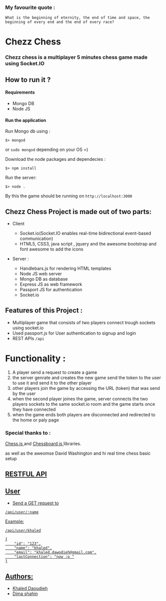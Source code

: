 ### My favourite quote :

`` What is the beginning of eternity, the end of time and space, the beginning of every end and the end of every race?  ``

# Chezz Chess

### Chezz chess is a multiplayer 5 minutes  chess game made using Socket.IO

## How to run it ?

#### Requirements

* Mongo DB
* Node JS

#### Run the application

Run Mongo db using :

```
$> mongod
```

or `sudo mongod` depending on your OS =)


Download the node packages and dependecies :
```
$> npm install
```

Run the server:
```
$> node .
```

By this the game should be running on `http://localhost:3000`

## Chezz Chess Project is made out of two parts:

* Client  
    * Socket.io(Socket.IO enables real-time bidirectional event-based communication)
    * HTML5, CSS3, java script , jquery and the awesome bootstrap and font awesome to add the icons


* Server :
    * Handlebars.js for rendering HTML templates
    * Node JS web server
    * Mongo DB as database
    * Express JS as web framework
    * Passport JS for authentication
    * Socket.io


## Features of this Project :

* Multiplayer game that consists of two players connect trough sockets using socket.io
* Used passport.js for User authentication to signup and login
* REST APIs `/api`


# Functionality :

1. A player send a request to create a game
2. the server genrate and creates the new game send the token to the user to use it and send it to the other player
3. other players join the game by accessing the URL (token) that was send by the user
4. when the second player joines the game, server connects the two players sockets to the same socket.io room and the game starts once they have connected
5. when the game ends both players are disconnected and redirected to the home or paly page


### Special thanks to :

 <a href="https://github.com/jhlywa/chess.js"> Chess.js </a> and  <a href="http://chessboardjs.com">Chessboard.js </a>  libraries.

 as well as the aweomse David Washington and hi real time chess basic setup

 <a href="https://github.com/dwcares/RealTimeWeb-HOL">

## RESTFUL API

## User

* Send a GET request to

`` /api/user/:name ``

Example:

``
/api/user/khaled
``

```
{
    "id": "123",
    "name": "khaled",
    "email": "khaled.dawodieh@gmail.com",
    "lastConnection": "now :p "
}
```



## Authors:
* Khaled Daoudieh
* Dima shahin
